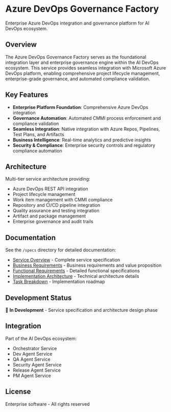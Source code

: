 # Azure DevOps Governance Factory

Enterprise Azure DevOps integration and governance platform for AI DevOps ecosystem.

## Overview

The Azure DevOps Governance Factory serves as the foundational integration layer and enterprise governance engine within the AI DevOps ecosystem. This service provides seamless integration with Microsoft Azure DevOps platform, enabling comprehensive project lifecycle management, enterprise-grade governance, and automated compliance validation.

## Key Features

- **Enterprise Platform Foundation**: Comprehensive Azure DevOps integration
- **Governance Automation**: Automated CMMI process enforcement and compliance validation
- **Seamless Integration**: Native integration with Azure Repos, Pipelines, Test Plans, and Artifacts
- **Business Intelligence**: Real-time analytics and predictive insights
- **Security & Compliance**: Enterprise security controls and regulatory compliance automation

## Architecture

Multi-tier service architecture providing:
- Azure DevOps REST API integration
- Project lifecycle management
- Work item management with CMMI compliance
- Repository and CI/CD pipeline integration
- Quality assurance and testing integration
- Artifact and package management
- Enterprise governance and audit trails

## Documentation

See the `/specs` directory for detailed documentation:
- [Service Overview](specs/README.md) - Complete service specification
- [Business Requirements](specs/business/requirements.md) - Business requirements and value proposition
- [Functional Requirements](specs/functional/requirements.md) - Detailed functional specifications
- [Implementation Architecture](specs/implementation/architecture.md) - Technical architecture details
- [Task Breakdown](specs/implementation/task-breakdown.md) - Implementation roadmap

## Development Status

🚧 **In Development** - Service specification and architecture design phase

## Integration

Part of the AI DevOps ecosystem:
- Orchestrator Service
- Dev Agent Service
- QA Agent Service
- Security Agent Service
- Release Agent Service
- PM Agent Service

## License

Enterprise software - All rights reserved
